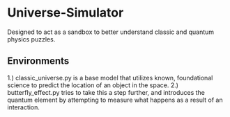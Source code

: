 # Universe-Simulator
Designed to act as a sandbox to better understand classic and quantum physics puzzles.

## Environments

1.) classic_universe.py is a base model that utilizes known, foundational science to predict the location of an object in the space.
2.) butterfly_effect.py tries to take this a step further, and introduces the quantum element by attempting to measure what happens as a result of an interaction.